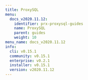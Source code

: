 ```yaml
---
title: ProxySQL
menu:
  docs_v2020.11.12:
    identifier: prx-proxysql-guides
    name: ProxySQL
    parent: guides
    weight: 10
menu_name: docs_v2020.11.12
info:
  cli: v0.15.1
  community: v0.15.1
  enterprise: v0.2.1
  installer: v0.15.1
  version: v2020.11.12
---
```



